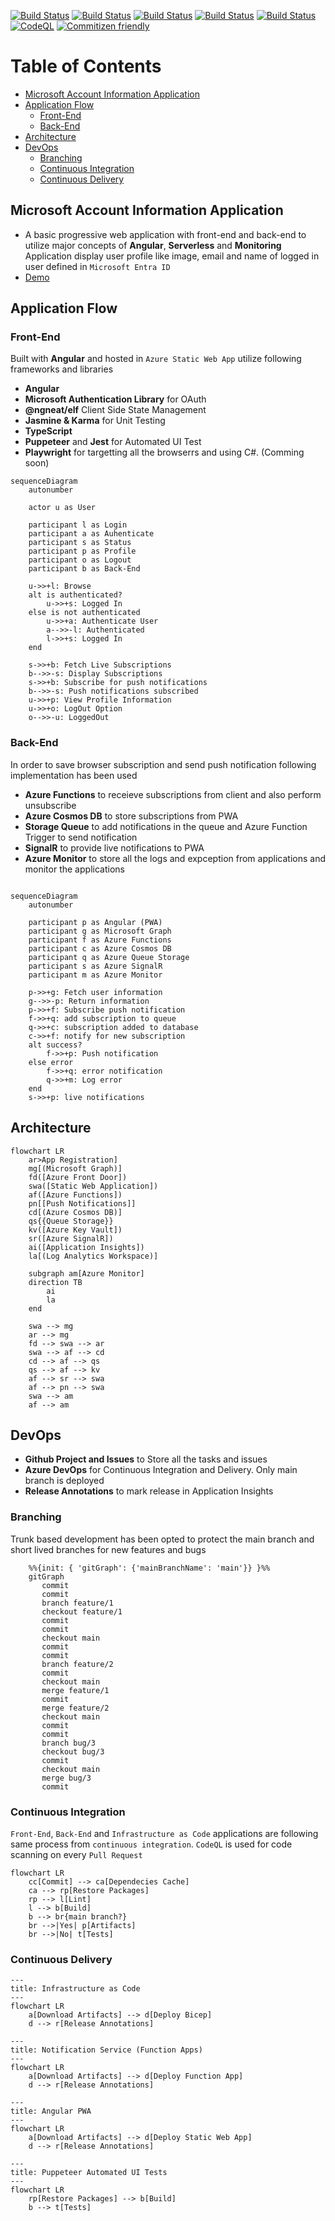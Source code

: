 [![Build Status](https://dev.azure.com/talha0113/Open%20Source/_apis/build/status%2Fmicrosoft-account-profile-information%2Finfrastructure?branchName=main&label=infrastructure)](https://dev.azure.com/talha0113/Open%20Source/_build/latest?definitionId=58&branchName=main)
[![Build Status](https://dev.azure.com/talha0113/Open%20Source/_apis/build/status%2Fmicrosoft-account-profile-information%2Fnotification-service?branchName=main&label=notification-service)](https://dev.azure.com/talha0113/Open%20Source/_build/latest?definitionId=59&branchName=main)
[![Build Status](https://dev.azure.com/talha0113/Open%20Source/_apis/build/status%2Fmicrosoft-account-profile-information%2Fprogressive-web-app?branchName=main&label=progressive-web-app)](https://dev.azure.com/talha0113/Open%20Source/_build/latest?definitionId=60&branchName=main)
[![Build Status](https://dev.azure.com/talha0113/Open%20Source/_apis/build/status%2Fmicrosoft-account-profile-information%2Fpuppeteer?branchName=main&label=puppeteer)](https://dev.azure.com/talha0113/Open%20Source/_build/latest?definitionId=61&branchName=main)
[![Build Status](https://dev.azure.com/talha0113/Open%20Source/_apis/build/status%2Fmicrosoft-account-profile-information%2Fbranch-tagging?branchName=main&label=branch-tagging)](https://dev.azure.com/talha0113/Open%20Source/_build/latest?definitionId=62&branchName=main)
[![CodeQL](https://github.com/talha0113/microsoft-account-profile-information/actions/workflows/github-code-scanning/codeql/badge.svg?branch=main)](https://github.com/talha0113/microsoft-account-profile-information/actions/workflows/github-code-scanning/codeql)
[![Commitizen friendly](https://img.shields.io/badge/commitizen-friendly-brightgreen.svg)](http://commitizen.github.io/cz-cli)

# Table of Contents
- [Microsoft Account Information Application](#microsoft-account-information-application)
- [Application Flow](#application-flow)
    - [Front-End](#front-end)
    - [Back-End](#back-end)
- [Architecture](#architecture)
- [DevOps](#devops)
    - [Branching](#branching)
    - [Continuous Integration](#continuous-integration)
    - [Continuous Delivery](#continuous-delivery)

## Microsoft Account Information Application
- A basic progressive web application with front-end and back-end to utilize major concepts of **Angular**, **Serverless** and **Monitoring**
Application display user profile like image, email and name of logged in user defined in `Microsoft Entra ID`
- [Demo](https://fde-msaccprofinfo-dev-001-daa3b0a8bxbdgfc8.z01.azurefd.net)

## Application Flow
### Front-End
Built with **Angular** and hosted in `Azure Static Web App` utilize following frameworks and libraries
  - **Angular**
  - **Microsoft Authentication Library** for OAuth
  - **@ngneat/elf** Client Side State Management
  - **Jasmine & Karma** for Unit Testing
  - **TypeScript**
  - **Puppeteer** and **Jest** for Automated UI Test
  - **Playwright** for targetting all the browserrs and using C#. (Comming soon)

``` mermaid
sequenceDiagram
    autonumber

    actor u as User

    participant l as Login
    participant a as Auhenticate
    participant s as Status
    participant p as Profile
    participant o as Logout
    participant b as Back-End
    
    u->>+l: Browse
    alt is authenticated?
        u->>+s: Logged In
    else is not authenticated
        u->>+a: Authenticate User
        a-->>-l: Authenticated
        l->>+s: Logged In
    end
    
    s->>+b: Fetch Live Subscriptions
    b-->>-s: Display Subscriptions
    s->>+b: Subscribe for push notifications
    b-->>-s: Push notifications subscribed
    u->>+p: View Profile Information
    u->>+o: LogOut Option
    o-->>-u: LoggedOut 
```    

### Back-End
In order to save browser subscription and send push notification following implementation has been used
  - **Azure Functions** to receieve subscriptions from client and also perform unsubscribe
  - **Azure Cosmos DB** to store subscriptions from PWA
  - **Storage Queue** to add notifications in the queue and Azure Function Trigger to send notification
  - **SignalR** to provide live notifications to PWA
  - **Azure Monitor** to store all the logs and expception from applications and monitor the applications

``` mermaid

sequenceDiagram
    autonumber

    participant p as Angular (PWA)
    participant g as Microsoft Graph
    participant f as Azure Functions
    participant c as Azure Cosmos DB
    participant q as Azure Queue Storage
    participant s as Azure SignalR
    participant m as Azure Monitor
    
    p->>+g: Fetch user information
    g-->>-p: Return information
    p->>+f: Subscribe push notification
    f->>+q: add subscription to queue
    q->>+c: subscription added to database
    c->>+f: notify for new subscription
    alt success?
        f->>+p: Push notification
    else error
        f->>+q: error notification 
        q->>+m: Log error
    end
    s->>+p: live notifications
```

## Architecture
``` mermaid
flowchart LR    
    ar>App Registration]
    mg[(Microsoft Graph)]
    fd([Azure Front Door])
    swa([Static Web Application])
    af([Azure Functions])
    pn[[Push Notifications]]
    cd[(Azure Cosmos DB)]
    qs{{Queue Storage}}
    kv([Azure Key Vault])
    sr([Azure SignalR])
    ai([Application Insights])
    la[(Log Analytics Workspace)]

    subgraph am[Azure Monitor]
    direction TB
        ai 
        la
    end

    swa --> mg
    ar --> mg
    fd --> swa --> ar
    swa --> af --> cd
    cd --> af --> qs
    qs --> af --> kv
    af --> sr --> swa
    af --> pn --> swa
    swa --> am
    af --> am
```

## DevOps
  - **Github Project and Issues** to Store all the tasks and issues
  - **Azure DevOps** for Continuous Integration and Delivery. Only main branch is deployed
  - **Release Annotations** to mark release in Application Insights
### Branching
Trunk based development has been opted to protect the main branch and short lived branches for new features and bugs
``` mermaid
    %%{init: { 'gitGraph': {'mainBranchName': 'main'}} }%%
    gitGraph
       commit
       commit
       branch feature/1
       checkout feature/1
       commit
       commit
       checkout main
       commit
       commit
       branch feature/2
       commit
       checkout main
       merge feature/1
       commit
       merge feature/2
       checkout main
       commit
       commit
       branch bug/3
       checkout bug/3
       commit
       checkout main
       merge bug/3
       commit
```

### Continuous Integration
`Front-End`,  `Back-End` and `Infrastructure as Code` applications are following same process from `continuous integration`. `CodeQL` is used for code scanning on every `Pull Request`
``` mermaid
flowchart LR
    cc[Commit] --> ca[Dependecies Cache]
    ca --> rp[Restore Packages]
    rp --> l[Lint]
    l --> b[Build]
    b --> br{main branch?}
    br -->|Yes| p[Artifacts]
    br -->|No| t[Tests]
```

### Continuous Delivery
``` mermaid
---
title: Infrastructure as Code
---
flowchart LR
    a[Download Artifacts] --> d[Deploy Bicep]
    d --> r[Release Annotations]
```
``` mermaid
---
title: Notification Service (Function Apps)
---
flowchart LR
    a[Download Artifacts] --> d[Deploy Function App]
    d --> r[Release Annotations]
```

``` mermaid
---
title: Angular PWA
---
flowchart LR
    a[Download Artifacts] --> d[Deploy Static Web App]
    d --> r[Release Annotations]
```
``` mermaid
---
title: Puppeteer Automated UI Tests
---
flowchart LR
    rp[Restore Packages] --> b[Build]    
    b --> t[Tests]
```
